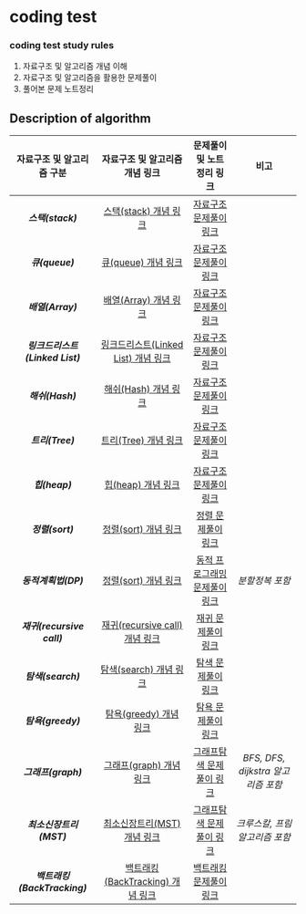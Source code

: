 # coding test

### coding test study rules

1. 자료구조 및 알고리즘 개념 이해
2. 자료구조 및 알고리즘을 활용한 문제풀이
3. 풀어본 문제 노트정리

## Description of algorithm


|      자료구조 및 알고리즘 구분       |                                                                                                      자료구조 및 알고리즘 개념 링크                                                                                                      |                                              문제풀이 및 노트정리 링크                                               |              비고              |
|:-------------------------:|:---------------------------------------------------------------------------------------------------------------------------------------------------------------------------------------------------------------------------:|:---------------------------------------------------------------------------------------------------------:|:----------------------------:|
|      ***스택(stack)***      |                                                                 [스택(stack) 개념 링크](https://github.com/gudals-kim/Studyroom/tree/delevlop/codingtest/자료구조/스택)                                                                 |    [자료구조 문제풀이 링크](https://github.com/gudals-kim/Studyroom/tree/delevlop/codingtest/알고리즘_문제풀이/자료구조_문제)     ||
|      ***큐(queue)***       |                                                                  [큐(queue) 개념 링크](https://github.com/gudals-kim/Studyroom/tree/delevlop/codingtest/자료구조/큐)                                                                  |    [자료구조 문제풀이 링크](https://github.com/gudals-kim/Studyroom/tree/delevlop/codingtest/알고리즘_문제풀이/자료구조_문제)     ||
|      ***배열(Array)***      |                                                                 [배열(Array) 개념 링크](https://github.com/gudals-kim/Studyroom/tree/delevlop/codingtest/자료구조/배열)                                                                 |    [자료구조 문제풀이 링크](https://github.com/gudals-kim/Studyroom/tree/delevlop/codingtest/알고리즘_문제풀이/자료구조_문제)     ||
| ***링크드리스트(Linked List)*** |                                                          [링크드리스트(Linked List) 개념 링크](https://github.com/gudals-kim/Studyroom/tree/delevlop/codingtest/자료구조/링크드리스트)                                                          |    [자료구조 문제풀이 링크](https://github.com/gudals-kim/Studyroom/tree/delevlop/codingtest/알고리즘_문제풀이/자료구조_문제)     ||
|      ***해쉬(Hash)***       |                                                                 [해쉬(Hash) 개념 링크](https://github.com/gudals-kim/Studyroom/tree/delevlop/codingtest/자료구조/해쉬)                                                                  |    [자료구조 문제풀이 링크](https://github.com/gudals-kim/Studyroom/tree/delevlop/codingtest/알고리즘_문제풀이/자료구조_문제)     ||
|      ***트리(Tree)***       |                                                                 [트리(Tree) 개념 링크](https://github.com/gudals-kim/Studyroom/tree/delevlop/codingtest/자료구조/트리)                                                                  |    [자료구조 문제풀이 링크](https://github.com/gudals-kim/Studyroom/tree/delevlop/codingtest/알고리즘_문제풀이/자료구조_문제)     ||
|       ***힙(heap)***       |                                                                  [힙(heap) 개념 링크](https://github.com/gudals-kim/Studyroom/tree/delevlop/codingtest/자료구조/힙)                                                                   |    [자료구조 문제풀이 링크](https://github.com/gudals-kim/Studyroom/tree/delevlop/codingtest/알고리즘_문제풀이/자료구조_문제)     ||
|      ***정렬(sort)***       |                                                                 [정렬(sort) 개념 링크](https://github.com/gudals-kim/Studyroom/tree/delevlop/codingtest/알고리즘/정렬)                                                                  |      [정렬 문제풀이 링크](https://github.com/gudals-kim/Studyroom/tree/delevlop/codingtest/알고리즘_문제풀이/정렬_문제)       ||
|      ***동적계획법(DP)***      | [정렬(sort) 개념 링크](https://github.com/gudals-kim/Studyroom/tree/delevlop/codingtest/%EC%95%8C%EA%B3%A0%EB%A6%AC%EC%A6%98/%EB%8F%99%EC%A0%81%20%EA%B3%84%ED%9A%8D%EB%B2%95%EA%B3%BC%20%EB%B6%84%ED%95%A0%20%EC%A0%95%EB%B3%B5) | [동적 프로그래밍 문제풀이 링크](https://github.com/gudals-kim/Studyroom/tree/delevlop/codingtest/알고리즘_문제풀이/동적프로그래밍_문제) |          _분할정복 포함_           |
| ***재귀(recursive call)***  |                                                            [재귀(recursive call) 개념 링크](https://github.com/gudals-kim/Studyroom/tree/delevlop/codingtest/알고리즘/재귀)                                                             |      [재귀 문제풀이 링크](https://github.com/gudals-kim/Studyroom/tree/delevlop/codingtest/알고리즘_문제풀이/재귀_문제)       ||
|     ***탐색(search)***      |                                                                [탐색(search) 개념 링크](https://github.com/gudals-kim/Studyroom/tree/delevlop/codingtest/알고리즘/탐색)                                                                 |      [탐색 문제풀이 링크](https://github.com/gudals-kim/Studyroom/tree/delevlop/codingtest/알고리즘_문제풀이/탐색_문제)       ||
|     ***탐욕(greedy)***      |                                                                [탐욕(greedy) 개념 링크](https://github.com/gudals-kim/Studyroom/tree/delevlop/codingtest/알고리즘/탐욕)                                                                 |      [탐욕 문제풀이 링크](https://github.com/gudals-kim/Studyroom/tree/delevlop/codingtest/알고리즘_문제풀이/탐욕_문제)       ||
|     ***그래프(graph)***      |                                                                [그래프(graph) 개념 링크](https://github.com/gudals-kim/Studyroom/tree/delevlop/codingtest/알고리즘/그래프)                                                                |   [그래프탐색 문제풀이 링크](https://github.com/gudals-kim/Studyroom/tree/delevlop/codingtest/알고리즘_문제풀이/그래프탐색_문제)    | _BFS, DFS, dijkstra 알고리즘 포함_ |
|     ***최소신장트리(MST)***     |                                                                [최소신장트리(MST) 개념 링크](https://github.com/gudals-kim/Studyroom/tree/delevlop/codingtest/%EC%95%8C%EA%B3%A0%EB%A6%AC%EC%A6%98/%EC%B5%9C%EC%86%8C%20%EC%8B%A0%EC%9E%A5%20%ED%8A%B8%EB%A6%AC)                                                                 |   [그래프탐색 문제풀이 링크](https://github.com/gudals-kim/Studyroom/tree/delevlop/codingtest/알고리즘_문제풀이/그래프탐색_문제)    |      _크루스칼, 프림 알고리즘 포함_      |
| ***백트래킹(BackTracking)***  |                                                                [백트래킹(BackTracking) 개념 링크](https://github.com/gudals-kim/Studyroom/tree/delevlop/codingtest/알고리즘/탐욕)                                                                 |    [백트래킹 문제풀이 링크](https://github.com/gudals-kim/Studyroom/tree/delevlop/codingtest/알고리즘_문제풀이/백트래킹_문제)     ||
